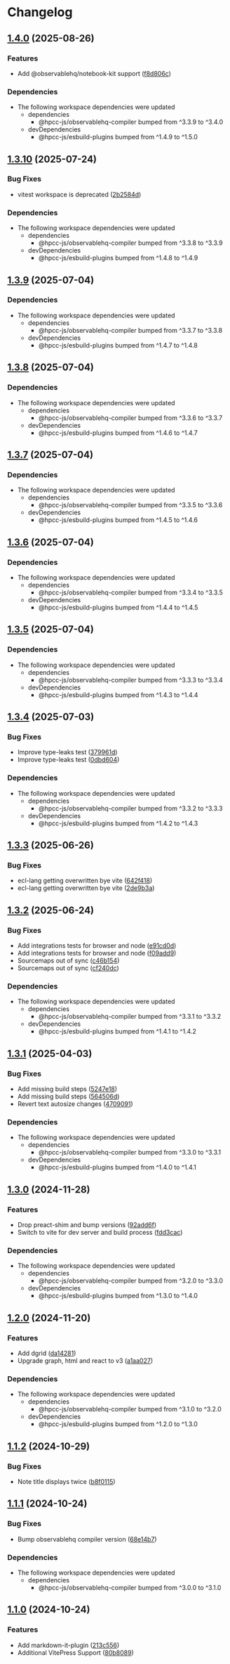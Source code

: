 # Changelog

## [1.4.0](https://github.com/hpcc-systems/Visualization/compare/markdown-it-plugins-v1.3.10...markdown-it-plugins-v1.4.0) (2025-08-26)


### Features

* Add @observablehq/notebook-kit support ([f8d806c](https://github.com/hpcc-systems/Visualization/commit/f8d806c68c8fd260ae83d0b2460dd5c0915da5cb))


### Dependencies

* The following workspace dependencies were updated
  * dependencies
    * @hpcc-js/observablehq-compiler bumped from ^3.3.9 to ^3.4.0
  * devDependencies
    * @hpcc-js/esbuild-plugins bumped from ^1.4.9 to ^1.5.0

## [1.3.10](https://github.com/hpcc-systems/Visualization/compare/markdown-it-plugins-v1.3.9...markdown-it-plugins-v1.3.10) (2025-07-24)


### Bug Fixes

* vitest workspace is deprecated ([2b2584d](https://github.com/hpcc-systems/Visualization/commit/2b2584db7de0f62ea43144640931fd9d412373ab))


### Dependencies

* The following workspace dependencies were updated
  * dependencies
    * @hpcc-js/observablehq-compiler bumped from ^3.3.8 to ^3.3.9
  * devDependencies
    * @hpcc-js/esbuild-plugins bumped from ^1.4.8 to ^1.4.9

## [1.3.9](https://github.com/hpcc-systems/Visualization/compare/markdown-it-plugins-v1.3.8...markdown-it-plugins-v1.3.9) (2025-07-04)


### Dependencies

* The following workspace dependencies were updated
  * dependencies
    * @hpcc-js/observablehq-compiler bumped from ^3.3.7 to ^3.3.8
  * devDependencies
    * @hpcc-js/esbuild-plugins bumped from ^1.4.7 to ^1.4.8

## [1.3.8](https://github.com/hpcc-systems/Visualization/compare/markdown-it-plugins-v1.3.7...markdown-it-plugins-v1.3.8) (2025-07-04)


### Dependencies

* The following workspace dependencies were updated
  * dependencies
    * @hpcc-js/observablehq-compiler bumped from ^3.3.6 to ^3.3.7
  * devDependencies
    * @hpcc-js/esbuild-plugins bumped from ^1.4.6 to ^1.4.7

## [1.3.7](https://github.com/hpcc-systems/Visualization/compare/markdown-it-plugins-v1.3.6...markdown-it-plugins-v1.3.7) (2025-07-04)


### Dependencies

* The following workspace dependencies were updated
  * dependencies
    * @hpcc-js/observablehq-compiler bumped from ^3.3.5 to ^3.3.6
  * devDependencies
    * @hpcc-js/esbuild-plugins bumped from ^1.4.5 to ^1.4.6

## [1.3.6](https://github.com/hpcc-systems/Visualization/compare/markdown-it-plugins-v1.3.5...markdown-it-plugins-v1.3.6) (2025-07-04)


### Dependencies

* The following workspace dependencies were updated
  * dependencies
    * @hpcc-js/observablehq-compiler bumped from ^3.3.4 to ^3.3.5
  * devDependencies
    * @hpcc-js/esbuild-plugins bumped from ^1.4.4 to ^1.4.5

## [1.3.5](https://github.com/hpcc-systems/Visualization/compare/markdown-it-plugins-v1.3.4...markdown-it-plugins-v1.3.5) (2025-07-04)


### Dependencies

* The following workspace dependencies were updated
  * dependencies
    * @hpcc-js/observablehq-compiler bumped from ^3.3.3 to ^3.3.4
  * devDependencies
    * @hpcc-js/esbuild-plugins bumped from ^1.4.3 to ^1.4.4

## [1.3.4](https://github.com/hpcc-systems/Visualization/compare/markdown-it-plugins-v1.3.3...markdown-it-plugins-v1.3.4) (2025-07-03)


### Bug Fixes

* Improve type-leaks test ([379961d](https://github.com/hpcc-systems/Visualization/commit/379961dedff41a4546003da34936380664acfc84))
* Improve type-leaks test ([0dbd604](https://github.com/hpcc-systems/Visualization/commit/0dbd604b181056fe93af069377a8ceb0c1391543))


### Dependencies

* The following workspace dependencies were updated
  * dependencies
    * @hpcc-js/observablehq-compiler bumped from ^3.3.2 to ^3.3.3
  * devDependencies
    * @hpcc-js/esbuild-plugins bumped from ^1.4.2 to ^1.4.3

## [1.3.3](https://github.com/hpcc-systems/Visualization/compare/markdown-it-plugins-v1.3.2...markdown-it-plugins-v1.3.3) (2025-06-26)


### Bug Fixes

* ecl-lang getting overwritten bye vite ([642f418](https://github.com/hpcc-systems/Visualization/commit/642f4183ceab31ec2ba892e30b65f93c51de649e))
* ecl-lang getting overwritten bye vite ([2de9b3a](https://github.com/hpcc-systems/Visualization/commit/2de9b3a97638d6075485b4881e834bc7d7440f57))

## [1.3.2](https://github.com/hpcc-systems/Visualization/compare/markdown-it-plugins-v1.3.1...markdown-it-plugins-v1.3.2) (2025-06-24)


### Bug Fixes

* Add integrations tests for browser and node ([e91cd0d](https://github.com/hpcc-systems/Visualization/commit/e91cd0d2dc324dc7b18c92d1b1593a69ccd5500b))
* Add integrations tests for browser and node ([f09add9](https://github.com/hpcc-systems/Visualization/commit/f09add9af78fed56ba2aa1382574ded0750ea4ba))
* Sourcemaps out of sync ([c46b154](https://github.com/hpcc-systems/Visualization/commit/c46b1546855ee4a45bc299203dea430e84912d40))
* Sourcemaps out of sync ([cf240dc](https://github.com/hpcc-systems/Visualization/commit/cf240dc9c56be036877598635af411bccf1938b9))


### Dependencies

* The following workspace dependencies were updated
  * dependencies
    * @hpcc-js/observablehq-compiler bumped from ^3.3.1 to ^3.3.2
  * devDependencies
    * @hpcc-js/esbuild-plugins bumped from ^1.4.1 to ^1.4.2

## [1.3.1](https://github.com/hpcc-systems/Visualization/compare/markdown-it-plugins-v1.3.0...markdown-it-plugins-v1.3.1) (2025-04-03)


### Bug Fixes

* Add missing build steps ([5247e18](https://github.com/hpcc-systems/Visualization/commit/5247e18efa7ac44d95f10f1a3ee251d1c01b8564))
* Add missing build steps ([564506d](https://github.com/hpcc-systems/Visualization/commit/564506d94d4538b8bf57d4e27919efff6ea357a4))
* Revert text autosize changes ([4709091](https://github.com/hpcc-systems/Visualization/commit/47090910e3957381fadbe069a3087314643841b3))


### Dependencies

* The following workspace dependencies were updated
  * dependencies
    * @hpcc-js/observablehq-compiler bumped from ^3.3.0 to ^3.3.1
  * devDependencies
    * @hpcc-js/esbuild-plugins bumped from ^1.4.0 to ^1.4.1

## [1.3.0](https://github.com/hpcc-systems/Visualization/compare/markdown-it-plugins-v1.2.0...markdown-it-plugins-v1.3.0) (2024-11-28)


### Features

* Drop preact-shim and bump versions ([92add6f](https://github.com/hpcc-systems/Visualization/commit/92add6fffd2bbc932c134a30651577722697e14b))
* Switch to vite for dev server and build process ([fdd3cac](https://github.com/hpcc-systems/Visualization/commit/fdd3cacd13aed0b2527b9d32c37a1ac7d74c6f66))


### Dependencies

* The following workspace dependencies were updated
  * dependencies
    * @hpcc-js/observablehq-compiler bumped from ^3.2.0 to ^3.3.0
  * devDependencies
    * @hpcc-js/esbuild-plugins bumped from ^1.3.0 to ^1.4.0

## [1.2.0](https://github.com/hpcc-systems/Visualization/compare/markdown-it-plugins-v1.1.2...markdown-it-plugins-v1.2.0) (2024-11-20)


### Features

* Add dgrid ([da14281](https://github.com/hpcc-systems/Visualization/commit/da14281ee8c91d6440734f6cf3cb1bfb6118a415))
* Upgrade graph, html and react to v3 ([a1aa027](https://github.com/hpcc-systems/Visualization/commit/a1aa02785ed97c4ee18b3a83ab341f0423956b7c))


### Dependencies

* The following workspace dependencies were updated
  * dependencies
    * @hpcc-js/observablehq-compiler bumped from ^3.1.0 to ^3.2.0
  * devDependencies
    * @hpcc-js/esbuild-plugins bumped from ^1.2.0 to ^1.3.0

## [1.1.2](https://github.com/hpcc-systems/Visualization/compare/markdown-it-plugins-v1.1.1...markdown-it-plugins-v1.1.2) (2024-10-29)


### Bug Fixes

* Note title displays twice ([b8f0115](https://github.com/hpcc-systems/Visualization/commit/b8f011594b054c020aef6e0edfdb929085496e33))

## [1.1.1](https://github.com/hpcc-systems/Visualization/compare/markdown-it-plugins-v1.1.0...markdown-it-plugins-v1.1.1) (2024-10-24)


### Bug Fixes

* Bump observablehq compiler version ([68e14b7](https://github.com/hpcc-systems/Visualization/commit/68e14b7f5a4514c69ec623bdcacad275c9c87f59))


### Dependencies

* The following workspace dependencies were updated
  * dependencies
    * @hpcc-js/observablehq-compiler bumped from ^3.0.0 to ^3.1.0

## [1.1.0](https://github.com/hpcc-systems/Visualization/compare/markdown-it-plugins-v1.0.0...markdown-it-plugins-v1.1.0) (2024-10-24)


### Features

* Add markdown-it-plugin ([213c556](https://github.com/hpcc-systems/Visualization/commit/213c556659b25e95ce4041a55379451b1fbf1328))
* Additional VitePress Support ([80b8089](https://github.com/hpcc-systems/Visualization/commit/80b8089e96f1841c52f05e10c6a1c880b739a521))

